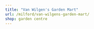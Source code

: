 ```yaml
---
title: "Van Wilgen's Garden Mart"
url: /milford/van-wilgens-garden-mart/
shop: garden centre
---
```

